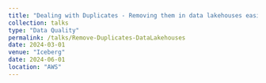 ```yaml
---
title: "Dealing with Duplicates - Removing them in data lakehouses easily"
collection: talks
type: "Data Quality"
permalink: /talks/Remove-Duplicates-DataLakehouses
date: 2024-03-01
venue: "Iceberg"
date: 2024-06-01
location: "AWS"
---
```


